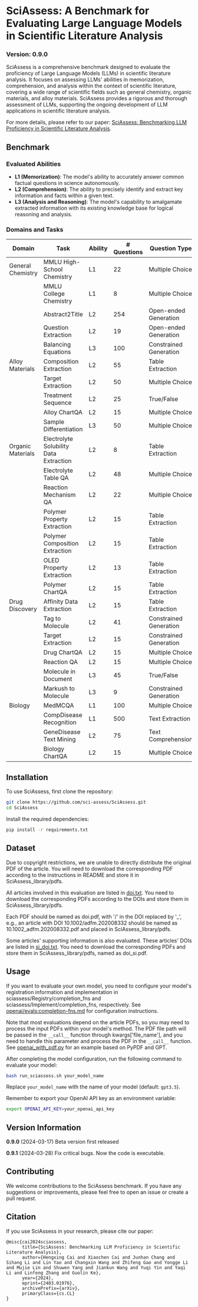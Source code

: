 # SciAssess: A Benchmark for Evaluating Large Language Models in Scientific Literature Analysis

### Version: 0.9.0

SciAssess is a comprehensive benchmark designed to evaluate the proficiency of Large Language Models (LLMs) in scientific literature analysis. It focuses on assessing LLMs' abilities in memorization, comprehension, and analysis within the context of scientific literature, covering a wide range of scientific fields such as general chemistry, organic materials, and alloy materials. SciAssess provides a rigorous and thorough assessment of LLMs, supporting the ongoing development of LLM applications in scientific literature analysis.

For more details, please refer to our paper: [SciAssess: Benchmarking LLM Proficiency in Scientific Literature Analysis](https://arxiv.org/abs/2403.01976).

## Benchmark
### Evaluated Abilities
- **L1 (Memorization)**: The model's ability to accurately answer common factual questions in science autonomously.
- **L2 (Comprehension)**: The ability to precisely identify and extract key information and facts within a given text.
- **L3 (Analysis and Reasoning)**: The model's capability to amalgamate extracted information with its existing knowledge base for logical reasoning and analysis.

### Domains and Tasks
| Domain            | Task                         | Ability | # Questions | Question Type        | Multimodal Content  |
|-------------------|------------------------------|---------|-------------|----------------------|---------------------|
| General Chemistry | MMLU High-School Chemistry   | L1      | 22          | Multiple Choice      |                     |
|                   | MMLU College Chemistry       | L1      | 8           | Multiple Choice      |                     |
|                   | Abstract2Title               | L2      | 254         | Open-ended Generation|                     |
|                   | Question Extraction          | L2      | 19          | Open-ended Generation|                     |
|                   | Balancing Equations          | L3      | 100         | Constrained Generation|                    |
| Alloy Materials   | Composition Extraction       | L2      | 55          | Table Extraction     | Table               |
|                   | Target Extraction            | L2      | 50          | Multiple Choice      |                     |
|                   | Treatment Sequence           | L2      | 25          | True/False           |                     |
|                   | Alloy ChartQA                | L2      | 15          | Multiple Choice      | Chart               |
|                   | Sample Differentiation       | L3      | 50          | Multiple Choice      |                     |
| Organic Materials | Electrolyte Solubility Data Extraction | L2 | 8 | Table Extraction | Table           |
|                   | Electrolyte Table QA         | L2      | 48          | Multiple Choice      | Table               |
|                   | Reaction Mechanism QA        | L2      | 22          | Multiple Choice      | Molecule            |
|                   | Polymer Property Extraction  | L2      | 15          | Table Extraction     | Table               |
|                   | Polymer Composition Extraction | L2    | 15          | Table Extraction     |                     |
|                   | OLED Property Extraction     | L2      | 13          | Table Extraction     | Molecule, Table     |
|                   | Polymer ChartQA              | L2      | 15          | Table Extraction     | Chart               |
| Drug Discovery    | Affinity Data Extraction     | L2      | 15          | Table Extraction     | Molecule, Table     |
|                   | Tag to Molecule              | L2      | 41          | Constrained Generation | Molecule          |
|                   | Target Extraction            | L2      | 15          | Constrained Generation |                    |
|                   | Drug ChartQA                 | L2      | 15          | Multiple Choice      | Chart               |
|                   | Reaction QA                  | L2      | 15          | Multiple Choice      | Reaction            |
|                   | Molecule in Document         | L3      | 45          | True/False           | Molecule            |
|                   | Markush to Molecule          | L3      | 9           | Constrained Generation | Molecule          |
| Biology           | MedMCQA                      | L1      | 100         | Multiple Choice      |                     |
|                   | CompDisease Recognition      | L1      | 500         | Text Extraction      |                     |
|                   | GeneDisease Text Mining      | L2      | 75          | Text Comprehension   |                     |
|                   | Biology ChartQA              | L2      | 15          | Multiple Choice      | Chart               |

## Installation

To use SciAssess, first clone the repository:

```bash
git clone https://github.com/sci-assess/SciAssess.git
cd SciAssess
```

Install the required dependencies:

```bash
pip install -r requirements.txt
```

## Dataset

Due to copyright restrictions, we are unable to directly distribute the original PDF of the article. You will need to download the corresponding PDF according to the instructions in README and store it in SciAssess_library/pdfs.

All articles involved in this evaluation are listed in [doi.txt](doi.txt). You need to download the corresponding PDFs according to the DOIs and store them in SciAssess_library/pdfs.

Each PDF should be named as doi.pdf, with '/' in the DOI replaced by '_', e.g., an article with DOI 10.1002/adfm.202008332 should be named as 10.1002_adfm.202008332.pdf and placed in SciAssess_library/pdfs.

Some articles' supporting information is also evaluated. These articles' DOIs are listed in [si_doi.txt](si_doi.txt). You need to download the corresponding PDFs and store them in SciAssess_library/pdfs, named as doi_si.pdf.

## Usage

If you want to evaluate your own model, you need to configure your model's registration information and implementation in sciassess/Registry/completion_fns and sciassess/Implement/completion_fns, respectively. See [openai/evals:completion-fns.md](https://github.com/openai/evals/blob/main/docs/completion-fns.md) for configuration instructions.

Note that most evaluations depend on the article PDFs, so you may need to process the input PDFs within your model's method. The PDF file path will be passed in the  `__call__` function through kwargs['file_name'], and you need to handle this parameter and process the PDF in the  `__call__` function. See [openai_with_pdf.py](sciassess/Implement/completion_fns/openai_with_pdf.py) for an example based on PyPDF and GPT.

After completing the model configuration, run the following command to evaluate your model:

```bash
bash run_sciassess.sh your_model_name
```

Replace `your_model_name` with the name of your model (default: `gpt3.5`).

Remember to export your OpenAI API key as an environment variable:

```bash
export OPENAI_API_KEY=your_openai_api_key
```

## Version Information
**0.9.0** (2024-03-17) Beta version first released

**0.9.1** (2024-03-28) Fix critical bugs. Now the code is executable.

## Contributing

We welcome contributions to the SciAssess benchmark. If you have any suggestions or improvements, please feel free to open an issue or create a pull request.

## Citation

If you use SciAssess in your research, please cite our paper:

```
@misc{cai2024sciassess,
      title={SciAssess: Benchmarking LLM Proficiency in Scientific Literature Analysis}, 
      author={Hengxing Cai and Xiaochen Cai and Junhan Chang and Sihang Li and Lin Yao and Changxin Wang and Zhifeng Gao and Yongge Li and Mujie Lin and Shuwen Yang and Jiankun Wang and Yuqi Yin and Yaqi Li and Linfeng Zhang and Guolin Ke},
      year={2024},
      eprint={2403.01976},
      archivePrefix={arXiv},
      primaryClass={cs.CL}
}
```
